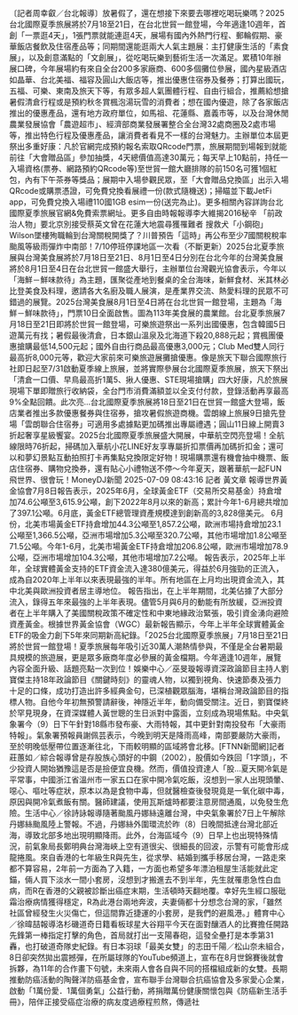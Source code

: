 〔記者周幸叡／台北報導〕放暑假了，還在想接下來要去哪裡吃喝玩樂嗎？2025台北國際夏季旅展將於7月18至21日，在台北世貿一館登場，今年適逢10週年，首創「一票逛4天」，1張門票就能連逛4天，展場有國內外熱門行程、郵輪假期、豪華飯店餐飲及住宿產品等；同期間還能逛兩大人氣主題展：主打健康生活的「素食展」，以及創意滿點的「文創展」，從吃喝玩樂到藝術生活一次滿足。累積10年辦展口碑，今年展場約有來自全台200多家廠商、600多個攤位參展，國內星級酒店如晶華、台北美福、福容及圓山大飯店等，推出優惠住宿券及餐券；打算出國玩，五福、可樂、東南及旅天下等，有眾多超人氣團體行程、自由行組合，推薦給想搶暑假清倉行程或是預約秋冬賞楓泡湯玩雪的消費者；想在國內優遊，除了各家飯店推出的優惠產品，還有地方政府單位，如馬祖、花蓮縣、嘉義市等，以及台灣休閒農業發展協會「農遊超市」、經濟部商業發展署整合全台灣32處商圈及2處市場等，推出特色行程及優惠產品，讓消費者看見不一樣的台灣魅力。主辦單位本屆更祭出多重好康：凡於官網完成預約報名索取QRcode門票，旅展期間到場報到就能前往「大會贈品區」參加抽獎，4天總價值高達30萬元；每天早上10點前，持任一入場資格(票券、網路預約QRcode等)至世貿一館大廳排隊的前150名可獲1個紅包，內有下午茶券等獎品；展期中入場參觀民眾，至「大會贈品兌換區」出示入場QRcode或購票憑證，可免費兌換看展禮一份(款式隨機送)；掃瞄並下載JetFi app，可免費兌換入場禮110國1GB esim一份(送完為止)。更多相關內容詳詢台北國際夏季旅展官網&免費索票網址。更多自由時報報導李大維揭2016秘辛 「前政治人物」要北京別接受蔡英文曾在花蓮大地震尋獲罹難者 搜救犬「小鋼砲」Wilson墜樓殉職輪到台灣關稅開獎了？川普預告「這時」再公布至少7國關稅稅率颱風等級雨彈炸中南部！7/10停班停課地區一次看（不斷更新）2025台北夏季旅展與台灣美食展將於7月18日至21日、8月1日至4日分別在台北今年的台灣美食展將於8月1日至4日在台北世貿一館盛大舉行，主辦單位台灣觀光協會表示，今年以「海鮮－鮮味款待」為主題，匯聚從產地到餐桌的全台海味，新鮮食材、米其林必比登美食及料理，邀請各大名廚及職人展演，是產業界交流、熱愛料理的民眾不可錯過的展覽。2025台灣美食展8月1日至4日將在台北世貿一館登場，主題為「海鮮－鮮味款待」，門票10日全面啟售。圖為113年美食展的農業館。台北夏季旅展7月18日至21日即將於世貿一館登場，可樂旅遊祭出一系列出國優惠，包含韓國5日遊萬元有找；暑假最後清倉，日本銀山溫泉及北海道下殺20,888元起；賞楓團優惠搶購最低14,500元起；國外自由行商品最高優惠3,000元；Club Med雙人同行最高折8,000元等，歡迎大家前來可樂旅遊展攤搶優惠。像是旅天下聯合國際旅行社即日起至7/31啟動夏季線上旅展，並將實際參展台北國際夏季旅展，旅天下祭出「清倉一口價、早鳥最高折1萬5、揪人優惠、STE現場搶購」四大好康，凡於旅展現場下單即贈旅行收納袋，全台門市消費滿額並以全支付付款，登錄活動再享最高9%全點回饋。此次亮...台北國際夏季旅展將18日至21日在世貿一館盛大登場，飯店業者推出多款優惠餐券與住宿券，搶攻暑假旅遊商機。雲朗線上旅展9日搶先登場「雲朗聯合住宿券」可適用多處據點更加碼推出專屬禮遇；圓山11日線上開賣3折起奢享星級饗宴。2025台北國際夏季旅展盛大開展，中華航空閃亮登場！全航線限時76折起，掃碼加入華航小花LINE好友享專屬折扣票價再加碼折扣金；還可以和夢幻景點互動拍照打卡再集點兌換限定好物！現場購票還有機會抽中機票、飯店住宿券、購物兌換券，還有貼心小禮物送不停～今年夏天，跟著華航一起FUN飛世界、很會玩！MoneyDJ新聞 2025-07-09 08:43:16 記者 黃文章 報導世界黃金協會7月8日報告表示，2025年6月，全球黃金ETF（交易所交易基金）持倉增加74.6公噸至3,615.9公噸，創下2022年8月以來的新高；累計今年1-6月總共增加了397.1公噸。6月底，黃金ETF總管理資產規模達到創新高的3,828億美元。 6月份，北美市場黃金ETF持倉增加44.3公噸至1,857.2公噸，歐洲市場持倉增加23.1公噸至1,366.5公噸，亞洲市場增加5.3公噸至320.7公噸，其他市場增加1.8公噸至71.5公噸。今年1-6月，北美市場黃金ETF持倉增加206.8公噸，歐洲市場增加78.9公噸，亞洲市場增加104.3公噸，其他市場增加7.2公噸。 報告表示，2025年上半年，全球實體黃金支持的ETF資金流入達380億美元，得益於6月強勁的正流入，成為自2020年上半年以來表現最強的半年。所有地區在上月均出現資金流入，其中北美與歐洲投資者居主導地位。 報告指出，在上半年期間，北美佔據了大部分流入，錄得五年來最強的上半年表現。儘管5月與6月的動能有所放緩，亞洲投資者在上半年購入了美國關稅政策不確定性和中東地緣政治緊張，吸引資金湧向避險資產黃金。根據世界黃金協會（WGC）最新報告顯示，今年上半年全球實體黃金ETF的吸金力創下5年來同期新高紀錄。「2025台北國際夏季旅展」7月18日至21日將於世貿一館登場！夏季旅展每年吸引近30萬人潮熱情參與，不僅是全台暑期最具規模的旅遊展，更是眾多廠商年度必參展的黃金檔期。今年適逢10週年，展覽內容全面升級、話題亮點一次到位！娛樂中心／巫旻璇報導資深政論節目主持人劉寶傑主持18年政論節目《關鍵時刻》的靈魂人物，以獨到視角、快速節奏及張力十足的口條，成功打造出許多經典金句，已深植觀眾腦海，堪稱台灣政論節目的指標人物。自他今年初無預警請辭後，神隱近半年，動向備受關注。近日，劉寶傑終於罕見現身，在資深媒體人黃世聰的生日派對中露面，立刻成為現場焦點。中央氣象署今（9）日下午針對18縣市發布豪、大雨特報，其中更針對南投發布「大豪雨特報」。氣象署預報員謝佩芸表示，今晚到明天是降雨高峰，南部要嚴防大豪雨，至於明晚低壓帶位置逐漸往北，下雨較明顯的區域將會北移。[FTNN新聞網]記者莊蕙如／綜合報導曾是存股族心頭好的中鋼（2002），股價如今跌回「1字頭」，不少投資人開始猶豫這是否是撿便宜良機。然而，價值投資達人「股...夏天開冷氣是平常事，中國浙江省溫州市一家五口在家中開冷氣吃飯，沒想到一家人出現頭暈、噁心、嘔吐等症狀，原本以為是食物中毒，但就醫檢查後發現竟是一氧化碳中毒，原因與開冷氣煮飯有關。醫師建議，使用瓦斯爐時都要注意房間通風，以免發生危險。生活中心／徐詩詠報導隨著颱風丹娜絲遠離台灣，中央氣象署於7日上午解除丹娜絲颱風陸上警報。不過，丹娜絲外圍環流於昨（8）日晚間抵達台灣北部近海，導致北部多地出現明顯降雨。此外，台海區域今（9）日早上也出現特殊情況，前氣象局長鄭明典台灣海峽上空有道很尖、很細長的回波，示警有可能會形成龍捲風。來自香港的七年級生R與先生，從求學、結婚到攜手移居台灣，一路走來都不算容易，2年前一方面為了入籍，一方面也希望多年漂泊租屋生活能就此定錨，倆人買下淡水一間小套房，沒想到才搬進去不到半年，先生就罹患急性白血病，而R在香港的父親被診斷出癌症末期，生活頓時天翻地覆。幸好先生經口服砒霜治療病情獲得穩定，R為此港台兩地奔波，夫妻倆都十分想念台灣的家，「雖然社區曾經發生火災傷亡，但這間靠近捷運的小套房，是我們的避風港。」體育中心／徐暐喆報導洛杉磯道奇日籍看板球星大谷翔平今天在面對釀酒人的比賽擔任開路先鋒第一棒指定打擊的角色，首局就打出一支陽春砲，這發全壘打是本季第31轟，也打破道奇隊史紀錄。有日本羽球「最美女雙」的志田千陽／松山奈未組合，8日卻突然拋出震撼彈，在所屬球隊的YouTube頻道上，宣布在8月世錦賽後就會拆夥，為11年的合作畫下句號，未來兩人會各自與不同的搭檔組成新的女雙。長期推動防癌活動的陶聲洋防癌基金會，宣布聯手台灣聯合抗癌協會及多家愛心企業，啟動「1萬份愛．1萬個勇氣」公益行動，將捐贈萬份健康關懷包與《防癌新生活手冊》，陪伴正接受癌症治療的病友度過療程煎熬，傳遞社